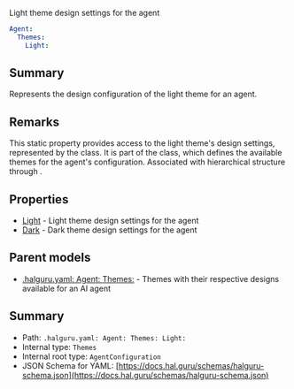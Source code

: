<!--
title: Light
description: Light theme design settings for the agent
version: 1.40.1-beta.2
generated: true
date: 2025-04-28
node: This file is generated by the command-line program: `halguru manual -c -m`
-->


Light theme design settings for the agent

```yaml
Agent:
  Themes:
    Light:
```

## Summary

Represents the design configuration of the light theme for an agent.

## Remarks

This static property provides access to the light theme's design settings, represented by the class. It is part of the class, which defines the available themes for the agent's configuration. Associated with hierarchical structure through .

## Properties

* [Light]((halguru)-agent-themes-light.md) - Light theme design settings for the agent
* [Dark]((halguru)-agent-themes-dark.md) - Dark theme design settings for the agent

## Parent models

* [.halguru.yaml: Agent: Themes:]((halguru)-agent-themes.md) - Themes with their respective designs available for an AI agent

## Summary

* Path: `.halguru.yaml: Agent: Themes: Light:`
* Internal type: `Themes`
* Internal root type: `AgentConfiguration`
* JSON Schema for YAML: [https://docs.hal.guru/schemas/halguru-schema.json](https://docs.hal.guru/schemas/halguru-schema.json)
